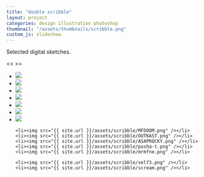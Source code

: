 ```yaml
---
title: "double scribble"
layout: project
categories: design illustration photoshop
thumbnail: "/assets/thumbnails/scribble.png"
custom_js: slideshow
---
```


Selected digital sketches.

<div class="slideshow">
  <span class="button prevButton"> << </span>
  <span class="button nextButton"> >> </span>
  <ul>
    <li><img src="{{ site.url }}/assets/scribble/mj.png" /></li>
    <li><img src="{{ site.url }}/assets/scribble/kemp.png" /></li>
    <li><img src="{{ site.url }}/assets/scribble/barkley.png" /></li>
    <li><img src="{{ site.url }}/assets/scribble/kobe.png" /></li>
    <li><img src="{{ site.url }}/assets/scribble/ai.png" /></li>
    <li><img src="{{ site.url }}/assets/scribble/joakim.png" /></li>
    <li><img src="{{ site.url }}/assets/scribble/no-days-off.png" /></li>

    <li><img src="{{ site.url }}/assets/scribble/MFDOOM.png" /></li>
    <li><img src="{{ site.url }}/assets/scribble/OUTKAST.png" /></li>
    <li><img src="{{ site.url }}/assets/scribble/ASAPROCKY.png" /></li>
    <li><img src="{{ site.url }}/assets/scribble/pusha-t.png" /></li>
    <li><img src="{{ site.url }}/assets/scribble/mrmfne.png" /></li>

    <li><img src="{{ site.url }}/assets/scribble/self3.png" /></li>
    <li><img src="{{ site.url }}/assets/scribble/scream.png" /></li>
  </ul>
</div>
